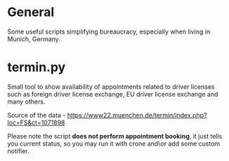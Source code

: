 # General
Some useful scripts simplifying bureaucracy, especially when living in Munich, Germany.

# termin.py
Small tool to show availability of appointments related to driver licenses such as foreign driver license exchange, EU driver license exchange and many others.

Source of the data - https://www22.muenchen.de/termin/index.php?loc=FS&ct=1071898

Please note the script **does not perform appointment booking**, it just tells you current status, so you may run it with crone and\or add some custom notifier.
